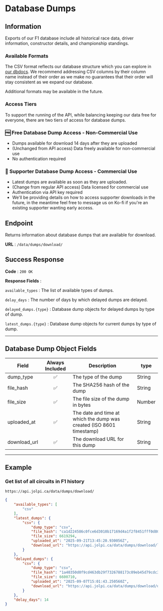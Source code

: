 # Database Dumps

## Information

Exports of our F1 database include all historical race data, driver information, constructor details, and championship standings.

### Available Formats

The CSV format reflects our database structure which you can explore in [our dbdocs](https://dbdocs.io/jolpica/jolpica-f1?view=relationships). We recommend addressing CSV columns by their column name instead of their order as we make no guarantees that their order will stay consistent as we expand our database.

Additional formats may be available in the future.

### Access Tiers
To support the running of the API, while balancing keeping our data free for everyone, there are two tiers of access for database dumps.

###  🆓 Free Database Dump Access - Non-Commercial Use

  - Dumps available for download 14 days after they are uploaded
  - (Unchanged from API access) Data freely available for non-commercial use
  - No authentication required

 ### 💎 Supporter Database Dump Access - Commercial Use

  - Latest dumps are available as soon as they are uploaded.
  - (Change from regular API access) Data licensed for commercial use
  - Authentication via API key required
  - We'll be providing details on how to access supporter downloads in the future, in the meantime feel free to message us on Ko-fi if you're an existing supporter wanting early access.


## Endpoint

Returns information about database dumps that are available for download.

**URL** : `/data/dumps/download/`


## Success Response

**Code** : `200 OK`

**Response Fields** :

`available_types` : The list of available types of dumps.

`delay_days` : The number of days by which delayed dumps are delayed.

`delayed_dumps.{type}` :  Database dump objects for delayed dumps by type of dump.

`latest_dumps.{type}` : Database dump objects for current dumps by type of dump.

---

## Database Dump Object Fields

|Field|Always Included|Description|type|
|---|:---:|---|---|
|dump_type|✅|The type of the dump|String
|file_hash|✅|The SHA256 hash of the dump|String
|file_size|✅|The file size of the dump in bytes|Number
|uploaded_at|✅|The date and time at which the dump was created (ISO 8601 timestamp)|String
|download_url|✅|The download URL for this dump|String

---

## Example

### Get list of all circuits in F1 history

`https://api.jolpi.ca/data/dumps/download/`

```json
{
    "available_types": [
        "csv"
    ],
    "latest_dumps": {
        "csv": {
            "dump_type": "csv",
            "file_hash": "ca1d224586c0fce6d3010b17169d4a1f2f8451fff0d80911573e130d03744507",
            "file_size": 6619294,
            "uploaded_at": "2025-09-21T13:45:20.930056Z",
            "download_url": "https://api.jolpi.ca/data/dumps/download/latest/?dump_type=csv"
        }
    },
    "delayed_dumps": {
        "csv": {
            "dump_type": "csv",
            "file_hash": "1a40350d0f9cd463db29f7326788173c09eb45d79cdc360ade089fbb41aece3b",
            "file_size": 6600710,
            "uploaded_at": "2025-09-07T15:01:43.250560Z",
            "download_url": "https://api.jolpi.ca/data/dumps/download/delayed/?dump_type=csv"
        }
    },
    "delay_days": 14
}
```